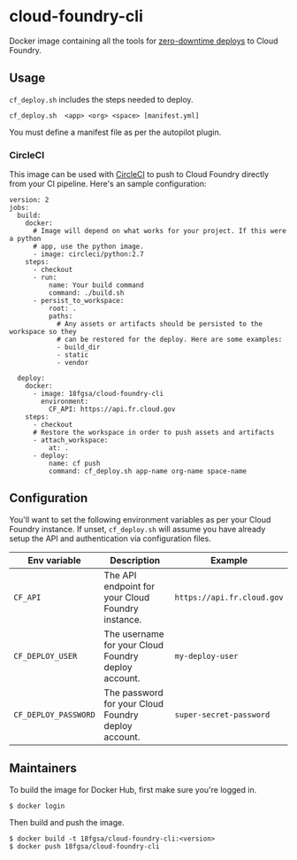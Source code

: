 # cloud-foundry-cli

Docker image containing all the tools for [zero-downtime
deploys](https://github.com/contraband/autopilot) to Cloud Foundry.


## Usage

`cf_deploy.sh` includes the steps needed to deploy.

    cf_deploy.sh  <app> <org> <space> [manifest.yml]

You must define a manifest file as per the autopilot plugin.

### CircleCI

This image can be used with [CircleCI](https://circleci.com/) to push to Cloud
Foundry directly from your CI pipeline. Here's an sample configuration:

```
version: 2
jobs:
  build:
    docker:
      # Image will depend on what works for your project. If this were a python
      # app, use the python image.
      - image: circleci/python:2.7
    steps:
      - checkout
      - run:
          name: Your build command
          command: ./build.sh
      - persist_to_workspace:
          root: .
          paths:
            # Any assets or artifacts should be persisted to the workspace so they
            # can be restored for the deploy. Here are some examples:
            - build_dir
            - static
            - vendor
  
  deploy:
    docker:
      - image: 18fgsa/cloud-foundry-cli
        environment:
          CF_API: https://api.fr.cloud.gov
    steps:
      - checkout
      # Restore the workspace in order to push assets and artifacts
      - attach_workspace:
          at: .
      - deploy:
          name: cf push
          command: cf_deploy.sh app-name org-name space-name
```


## Configuration

You'll want to set the following environment variables as per your Cloud Foundry instance. If unset, `cf_deploy.sh` will assume you have already setup the API and authentication via configuration files.

Env variable | Description | Example
--- | --- | ---
`CF_API` | The API endpoint for your Cloud Foundry instance.  | `https://api.fr.cloud.gov`
`CF_DEPLOY_USER` | The username for your Cloud Foundry deploy account.  | `my-deploy-user`
`CF_DEPLOY_PASSWORD` | The password for your Cloud Foundry deploy account.  | `super-secret-password`


## Maintainers

To build the image for Docker Hub, first make sure you're logged in.

    $ docker login

Then build and push the image.

    $ docker build -t 18fgsa/cloud-foundry-cli:<version>
    $ docker push 18fgsa/cloud-foundry-cli
